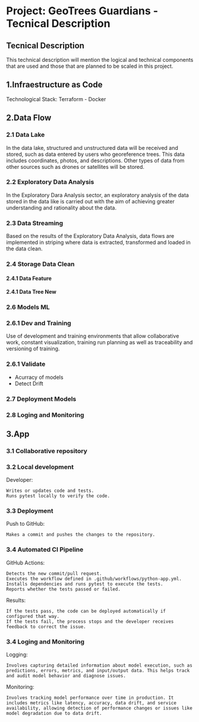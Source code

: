 # Project: GeoTrees Guardians - Tecnical Description


## Tecnical Description

This technical description will mention the logical and technical components that are used and those that are planned to be scaled in this project.

## 1.Infraestructure as Code



Technological Stack: 
    Terraform - Docker 

## 2.Data Flow



### 2.1 Data Lake

In the data lake, structured and unstructured data will be received and stored, such as data entered by users who georeference trees. This data includes coordinates, photos, and descriptions. Other types of data from other sources such as drones or satellites will be stored.

### 2.2 Exploratory Data Analysis 

In the Exploratory Dara Analysis sector, an exploratory analysis of the data stored in the data like is carried out with the aim of achieving greater understanding and rationality about the data.

### 2.3 Data Streaming 

Based on the results of the Exploratory Data Analysis, data flows are implemented in striping where data is extracted, transformed and loaded in the data clean.

### 2.4 Storage Data Clean
  #### 2.4.1 Data Feature
  #### 2.4.1 Data Tree New

### 2.6 Models ML


### 2.6.1 Dev and Training

Use of development and training environments that allow collaborative work, constant visualization, training run planning as well as traceability and versioning of training.

### 2.6.1 Validate
* Acurracy of models
* Detect Drift


### 2.7 Deployment Models

### 2.8 Loging and Monitoring

## 3.App

### 3.1 Collaborative repository
### 3.2 Local development
Developer:

    Writes or updates code and tests.
    Runs pytest locally to verify the code.


### 3.3 Deployment
Push to GitHub:

    Makes a commit and pushes the changes to the repository.
### 3.4 Automated CI Pipeline
GitHub Actions:

    Detects the new commit/pull request.
    Executes the workflow defined in .github/workflows/python-app.yml.
    Installs dependencies and runs pytest to execute the tests.
    Reports whether the tests passed or failed.

Results:

    If the tests pass, the code can be deployed automatically if configured that way.
    If the tests fail, the process stops and the developer receives feedback to correct the issue.

### 3.4 Loging and Monitoring

Logging: 

    Involves capturing detailed information about model execution, such as predictions, errors, metrics, and input/output data. This helps track and audit model behavior and diagnose issues.

Monitoring: 

    Involves tracking model performance over time in production. It includes metrics like latency, accuracy, data drift, and service availability, allowing detection of performance changes or issues like model degradation due to data drift.


